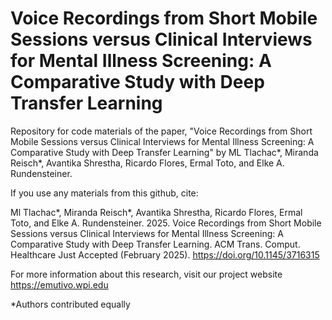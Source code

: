 # Voice Recordings from Short Mobile Sessions versus Clinical Interviews for Mental Illness Screening: A Comparative Study with Deep Transfer Learning
Repository for code materials of the paper, "Voice Recordings from Short Mobile Sessions versus Clinical Interviews for Mental Illness Screening: A Comparative Study with Deep Transfer Learning" by ML Tlachac*, Miranda Reisch*, Avantika Shrestha, Ricardo Flores, Ermal Toto, and Elke A. Rundensteiner.

If you use any materials from this github, cite:

Ml Tlachac*, Miranda Reisch*, Avantika Shrestha, Ricardo Flores, Ermal Toto, and Elke A. Rundensteiner. 2025. Voice Recordings from Short Mobile Sessions versus Clinical Interviews for Mental Illness Screening: A Comparative Study with Deep Transfer Learning. ACM Trans. Comput. Healthcare Just Accepted (February 2025). https://doi.org/10.1145/3716315

For more information about this research, visit our project website https://emutivo.wpi.edu


*Authors contributed equally

